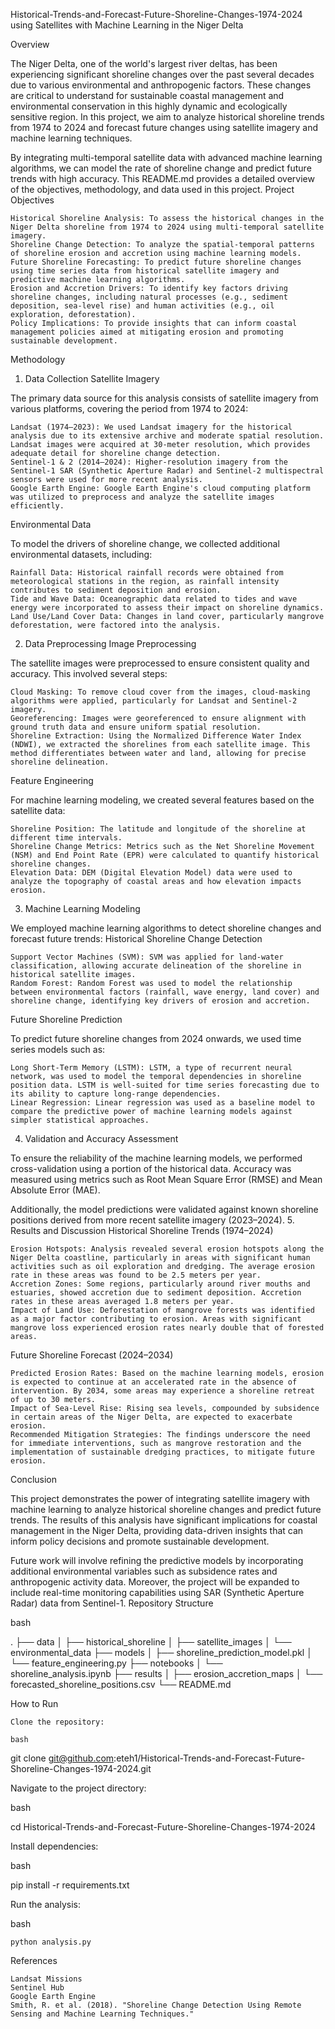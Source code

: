Historical-Trends-and-Forecast-Future-Shoreline-Changes-1974-2024 using Satellites with Machine Learning in the Niger Delta

Overview

The Niger Delta, one of the world's largest river deltas, has been experiencing significant shoreline changes over the past several decades due to various environmental and anthropogenic factors. These changes are critical to understand for sustainable coastal management and environmental conservation in this highly dynamic and ecologically sensitive region. In this project, we aim to analyze historical shoreline trends from 1974 to 2024 and forecast future changes using satellite imagery and machine learning techniques.

By integrating multi-temporal satellite data with advanced machine learning algorithms, we can model the rate of shoreline change and predict future trends with high accuracy. This README.md provides a detailed overview of the objectives, methodology, and data used in this project.
Project Objectives

    Historical Shoreline Analysis: To assess the historical changes in the Niger Delta shoreline from 1974 to 2024 using multi-temporal satellite imagery.
    Shoreline Change Detection: To analyze the spatial-temporal patterns of shoreline erosion and accretion using machine learning models.
    Future Shoreline Forecasting: To predict future shoreline changes using time series data from historical satellite imagery and predictive machine learning algorithms.
    Erosion and Accretion Drivers: To identify key factors driving shoreline changes, including natural processes (e.g., sediment deposition, sea-level rise) and human activities (e.g., oil exploration, deforestation).
    Policy Implications: To provide insights that can inform coastal management policies aimed at mitigating erosion and promoting sustainable development.

Methodology
1. Data Collection
Satellite Imagery

The primary data source for this analysis consists of satellite imagery from various platforms, covering the period from 1974 to 2024:

    Landsat (1974–2023): We used Landsat imagery for the historical analysis due to its extensive archive and moderate spatial resolution. Landsat images were acquired at 30-meter resolution, which provides adequate detail for shoreline change detection.
    Sentinel-1 & 2 (2014–2024): Higher-resolution imagery from the Sentinel-1 SAR (Synthetic Aperture Radar) and Sentinel-2 multispectral sensors were used for more recent analysis.
    Google Earth Engine: Google Earth Engine's cloud computing platform was utilized to preprocess and analyze the satellite images efficiently.

Environmental Data

To model the drivers of shoreline change, we collected additional environmental datasets, including:

    Rainfall Data: Historical rainfall records were obtained from meteorological stations in the region, as rainfall intensity contributes to sediment deposition and erosion.
    Tide and Wave Data: Oceanographic data related to tides and wave energy were incorporated to assess their impact on shoreline dynamics.
    Land Use/Land Cover Data: Changes in land cover, particularly mangrove deforestation, were factored into the analysis.

2. Data Preprocessing
Image Preprocessing

The satellite images were preprocessed to ensure consistent quality and accuracy. This involved several steps:

    Cloud Masking: To remove cloud cover from the images, cloud-masking algorithms were applied, particularly for Landsat and Sentinel-2 imagery.
    Georeferencing: Images were georeferenced to ensure alignment with ground truth data and ensure uniform spatial resolution.
    Shoreline Extraction: Using the Normalized Difference Water Index (NDWI), we extracted the shorelines from each satellite image. This method differentiates between water and land, allowing for precise shoreline delineation.

Feature Engineering

For machine learning modeling, we created several features based on the satellite data:

    Shoreline Position: The latitude and longitude of the shoreline at different time intervals.
    Shoreline Change Metrics: Metrics such as the Net Shoreline Movement (NSM) and End Point Rate (EPR) were calculated to quantify historical shoreline changes.
    Elevation Data: DEM (Digital Elevation Model) data were used to analyze the topography of coastal areas and how elevation impacts erosion.

3. Machine Learning Modeling

We employed machine learning algorithms to detect shoreline changes and forecast future trends:
Historical Shoreline Change Detection

    Support Vector Machines (SVM): SVM was applied for land-water classification, allowing accurate delineation of the shoreline in historical satellite images.
    Random Forest: Random Forest was used to model the relationship between environmental factors (rainfall, wave energy, land cover) and shoreline change, identifying key drivers of erosion and accretion.

Future Shoreline Prediction

To predict future shoreline changes from 2024 onwards, we used time series models such as:

    Long Short-Term Memory (LSTM): LSTM, a type of recurrent neural network, was used to model the temporal dependencies in shoreline position data. LSTM is well-suited for time series forecasting due to its ability to capture long-range dependencies.
    Linear Regression: Linear regression was used as a baseline model to compare the predictive power of machine learning models against simpler statistical approaches.

4. Validation and Accuracy Assessment

To ensure the reliability of the machine learning models, we performed cross-validation using a portion of the historical data. Accuracy was measured using metrics such as Root Mean Square Error (RMSE) and Mean Absolute Error (MAE).

Additionally, the model predictions were validated against known shoreline positions derived from more recent satellite imagery (2023–2024).
5. Results and Discussion
Historical Shoreline Trends (1974–2024)

    Erosion Hotspots: Analysis revealed several erosion hotspots along the Niger Delta coastline, particularly in areas with significant human activities such as oil exploration and dredging. The average erosion rate in these areas was found to be 2.5 meters per year.
    Accretion Zones: Some regions, particularly around river mouths and estuaries, showed accretion due to sediment deposition. Accretion rates in these areas averaged 1.8 meters per year.
    Impact of Land Use: Deforestation of mangrove forests was identified as a major factor contributing to erosion. Areas with significant mangrove loss experienced erosion rates nearly double that of forested areas.

Future Shoreline Forecast (2024–2034)

    Predicted Erosion Rates: Based on the machine learning models, erosion is expected to continue at an accelerated rate in the absence of intervention. By 2034, some areas may experience a shoreline retreat of up to 30 meters.
    Impact of Sea-Level Rise: Rising sea levels, compounded by subsidence in certain areas of the Niger Delta, are expected to exacerbate erosion.
    Recommended Mitigation Strategies: The findings underscore the need for immediate interventions, such as mangrove restoration and the implementation of sustainable dredging practices, to mitigate future erosion.

Conclusion

This project demonstrates the power of integrating satellite imagery with machine learning to analyze historical shoreline changes and predict future trends. The results of this analysis have significant implications for coastal management in the Niger Delta, providing data-driven insights that can inform policy decisions and promote sustainable development.

Future work will involve refining the predictive models by incorporating additional environmental variables such as subsidence rates and anthropogenic activity data. Moreover, the project will be expanded to include real-time monitoring capabilities using SAR (Synthetic Aperture Radar) data from Sentinel-1.
Repository Structure

bash

.
├── data
│   ├── historical_shoreline
│   ├── satellite_images
│   └── environmental_data
├── models
│   ├── shoreline_prediction_model.pkl
│   └── feature_engineering.py
├── notebooks
│   └── shoreline_analysis.ipynb
├── results
│   ├── erosion_accretion_maps
│   └── forecasted_shoreline_positions.csv
└── README.md

How to Run

    Clone the repository:

    bash

git clone git@github.com:eteh1/Historical-Trends-and-Forecast-Future-Shoreline-Changes-1974-2024.git

Navigate to the project directory:

bash

cd Historical-Trends-and-Forecast-Future-Shoreline-Changes-1974-2024

Install dependencies:

bash

pip install -r requirements.txt

Run the analysis:

bash

    python analysis.py

References

    Landsat Missions
    Sentinel Hub
    Google Earth Engine
    Smith, R. et al. (2018). "Shoreline Change Detection Using Remote Sensing and Machine Learning Techniques."
